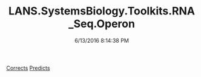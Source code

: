 ﻿---
title: LANS.SystemsBiology.Toolkits.RNA_Seq.Operon
date: 6/13/2016 8:14:38 PM
---

[Corrects](T-LANS.SystemsBiology.Toolkits.RNA_Seq.Operon.Corrects.html)
[Predicts](T-LANS.SystemsBiology.Toolkits.RNA_Seq.Operon.Predicts.html)
